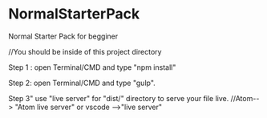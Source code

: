 # NormalStarterPack
Normal Starter Pack for begginer


//You should be inside of this project directory

Step 1 : open Terminal/CMD and type "npm install"

Step 2:  open Terminal/CMD and type "gulp". 

Step 3"  use "live server" for "dist/" directory to serve your file live. //Atom--> "Atom live server" or vscode -->"live server"
